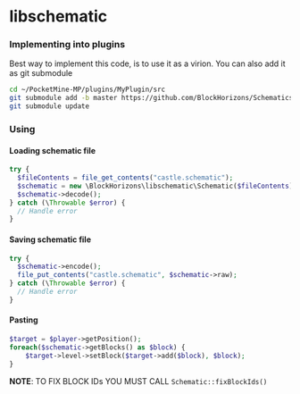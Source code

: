 # libschematic

### Implementing into plugins
Best way to implement this code, is to use it as a virion. 
You can also add it as git submodule
```bash
cd ~/PocketMine-MP/plugins/MyPlugin/src
git submodule add -b master https://github.com/BlockHorizons/Schematics-PHP.git schematic
git submodule update
```

### Using 

#### Loading schematic file

```php
try {
  $fileContents = file_get_contents("castle.schematic");
  $schematic = new \BlockHorizons\libschematic\Schematic($fileContents);
  $schematic->decode();
} catch (\Throwable $error) {
  // Handle error
}
```

#### Saving schematic file

```php
try {
  $schematic->encode();
  file_put_contents("castle.schematic", $schematic->raw);
} catch (\Throwable $error) {
  // Handle error
}
```

#### Pasting

```php
$target = $player->getPosition();
foreach($schematic->getBlocks() as $block) {
	$target->level->setBlock($target->add($block), $block);
}
```

__NOTE__: TO FIX BLOCK IDs YOU MUST CALL ```Schematic::fixBlockIds()```
